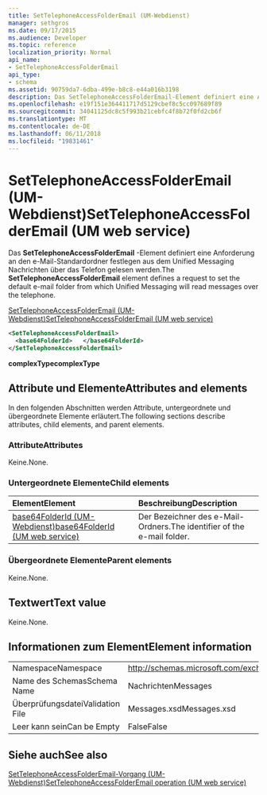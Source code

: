 ```yaml
---
title: SetTelephoneAccessFolderEmail (UM-Webdienst)
manager: sethgros
ms.date: 09/17/2015
ms.audience: Developer
ms.topic: reference
localization_priority: Normal
api_name:
- SetTelephoneAccessFolderEmail
api_type:
- schema
ms.assetid: 90759da7-6dba-499e-b8c8-e44a016b3198
description: Das SetTelephoneAccessFolderEmail-Element definiert eine Anforderung an den e-Mail-Standardordner festlegen aus dem Unified Messaging Nachrichten über das Telefon gelesen werden.
ms.openlocfilehash: e19f151e364411717d5129cbef8c5cc097689f89
ms.sourcegitcommit: 34041125dc8c5f993b21cebfc4f8b72f0fd2cb6f
ms.translationtype: MT
ms.contentlocale: de-DE
ms.lasthandoff: 06/11/2018
ms.locfileid: "19831461"
---
```

# <a name="settelephoneaccessfolderemail-um-web-service"></a><span data-ttu-id="2cf01-103">SetTelephoneAccessFolderEmail (UM-Webdienst)</span><span class="sxs-lookup"><span data-stu-id="2cf01-103">SetTelephoneAccessFolderEmail (UM web service)</span></span>

<span data-ttu-id="2cf01-104">Das **SetTelephoneAccessFolderEmail** -Element definiert eine Anforderung an den e-Mail-Standardordner festlegen aus dem Unified Messaging Nachrichten über das Telefon gelesen werden.</span><span class="sxs-lookup"><span data-stu-id="2cf01-104">The **SetTelephoneAccessFolderEmail** element defines a request to set the default e-mail folder from which Unified Messaging will read messages over the telephone.</span></span> 
  
[<span data-ttu-id="2cf01-105">SetTelephoneAccessFolderEmail (UM-Webdienst)</span><span class="sxs-lookup"><span data-stu-id="2cf01-105">SetTelephoneAccessFolderEmail (UM web service)</span></span>](settelephoneaccessfolderemail-um-web-service.md)
  
```xml
<SetTelephoneAccessFolderEmail>
  <base64FolderId>   </base64FolderId>
</SetTelephoneAccessFolderEmail>
```

 <span data-ttu-id="2cf01-106">**complexType**</span><span class="sxs-lookup"><span data-stu-id="2cf01-106">**complexType**</span></span>
## <a name="attributes-and-elements"></a><span data-ttu-id="2cf01-107">Attribute und Elemente</span><span class="sxs-lookup"><span data-stu-id="2cf01-107">Attributes and elements</span></span>

<span data-ttu-id="2cf01-108">In den folgenden Abschnitten werden Attribute, untergeordnete und übergeordnete Elemente erläutert.</span><span class="sxs-lookup"><span data-stu-id="2cf01-108">The following sections describe attributes, child elements, and parent elements.</span></span>
  
### <a name="attributes"></a><span data-ttu-id="2cf01-109">Attribute</span><span class="sxs-lookup"><span data-stu-id="2cf01-109">Attributes</span></span>

<span data-ttu-id="2cf01-110">Keine.</span><span class="sxs-lookup"><span data-stu-id="2cf01-110">None.</span></span>
  
### <a name="child-elements"></a><span data-ttu-id="2cf01-111">Untergeordnete Elemente</span><span class="sxs-lookup"><span data-stu-id="2cf01-111">Child elements</span></span>

|<span data-ttu-id="2cf01-112">**Element**</span><span class="sxs-lookup"><span data-stu-id="2cf01-112">**Element**</span></span>|<span data-ttu-id="2cf01-113">**Beschreibung**</span><span class="sxs-lookup"><span data-stu-id="2cf01-113">**Description**</span></span>|
|:-----|:-----|
|[<span data-ttu-id="2cf01-114">base64FolderId (UM-Webdienst)</span><span class="sxs-lookup"><span data-stu-id="2cf01-114">base64FolderId (UM web service)</span></span>](base64folderid-um-web-service.md) <br/> |<span data-ttu-id="2cf01-115">Der Bezeichner des e-Mail-Ordners.</span><span class="sxs-lookup"><span data-stu-id="2cf01-115">The identifier of the e-mail folder.</span></span>  <br/> |
   
### <a name="parent-elements"></a><span data-ttu-id="2cf01-116">Übergeordnete Elemente</span><span class="sxs-lookup"><span data-stu-id="2cf01-116">Parent elements</span></span>

<span data-ttu-id="2cf01-117">Keine.</span><span class="sxs-lookup"><span data-stu-id="2cf01-117">None.</span></span>
  
## <a name="text-value"></a><span data-ttu-id="2cf01-118">Textwert</span><span class="sxs-lookup"><span data-stu-id="2cf01-118">Text value</span></span>

<span data-ttu-id="2cf01-119">Keine.</span><span class="sxs-lookup"><span data-stu-id="2cf01-119">None.</span></span>
  
## <a name="element-information"></a><span data-ttu-id="2cf01-120">Informationen zum Element</span><span class="sxs-lookup"><span data-stu-id="2cf01-120">Element information</span></span>

|||
|:-----|:-----|
|<span data-ttu-id="2cf01-121">Namespace</span><span class="sxs-lookup"><span data-stu-id="2cf01-121">Namespace</span></span>  <br/> |http://schemas.microsoft.com/exchange/services/2006/messages  <br/> |
|<span data-ttu-id="2cf01-122">Name des Schemas</span><span class="sxs-lookup"><span data-stu-id="2cf01-122">Schema Name</span></span>  <br/> |<span data-ttu-id="2cf01-123">Nachrichten</span><span class="sxs-lookup"><span data-stu-id="2cf01-123">Messages</span></span>  <br/> |
|<span data-ttu-id="2cf01-124">Überprüfungsdatei</span><span class="sxs-lookup"><span data-stu-id="2cf01-124">Validation File</span></span>  <br/> |<span data-ttu-id="2cf01-125">Messages.xsd</span><span class="sxs-lookup"><span data-stu-id="2cf01-125">Messages.xsd</span></span>  <br/> |
|<span data-ttu-id="2cf01-126">Leer kann sein</span><span class="sxs-lookup"><span data-stu-id="2cf01-126">Can be Empty</span></span>  <br/> |<span data-ttu-id="2cf01-127">False</span><span class="sxs-lookup"><span data-stu-id="2cf01-127">False</span></span>  <br/> |
   
## <a name="see-also"></a><span data-ttu-id="2cf01-128">Siehe auch</span><span class="sxs-lookup"><span data-stu-id="2cf01-128">See also</span></span>



[<span data-ttu-id="2cf01-129">SetTelephoneAccessFolderEmail-Vorgang (UM-Webdienst)</span><span class="sxs-lookup"><span data-stu-id="2cf01-129">SetTelephoneAccessFolderEmail operation (UM web service)</span></span>](settelephoneaccessfolderemail-operation-um-web-service.md)

